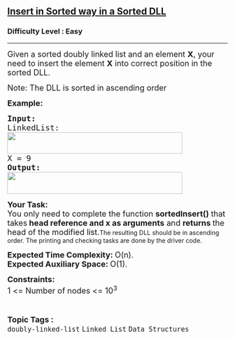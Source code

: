 <h2><a href="https://www.geeksforgeeks.org/problems/insert-in-sorted-way-in-a-sorted-dll/1?page=2&category=Linked%20List&status=unsolved&sortBy=submissions">Insert in Sorted way in a Sorted DLL</a></h2><h3>Difficulty Level : Easy</h3><hr><div class="problems_problem_content__Xm_eO"><p><span style="font-size: 18px;">Given a sorted doubly linked list and an element <strong>X</strong>, your need to insert the element <strong>X</strong> into correct position in the sorted DLL.</span></p>
<p><span style="font-size: 18px;"><span class="selectable-text copyable-text" style="caret-color: #000000;">Note: The DLL is sorted in ascending order</span></span></p>
<p><span style="font-size: 18px;"><strong>Example:</strong></span></p>
<pre><span style="font-size: 18px;"><strong>Input:
</strong>LinkedList:
<img style="height: 49px; width: 400px;" src="https://contribute.geeksforgeeks.org/wp-content/uploads/dll.png" alt="">
X = 9
<strong>Output:</strong></span>
<img style="height: 50px; width: 400px;" src="https://contribute.geeksforgeeks.org/wp-content/uploads/dll2.png" alt="">
</pre>
<p><span style="font-size: 18px;"><strong>Your Task:</strong><br>You only need to complete the&nbsp;function <strong>sortedInsert()</strong> that takes<strong> head reference and x as arguments</strong> and <strong>returns </strong>the head of the modified list.</span><span style="caret-color: #000000; font-family: -apple-system, BlinkMacSystemFont, 'Segoe UI', Roboto, Oxygen, Ubuntu, Cantarell, 'Open Sans', 'Helvetica Neue', sans-serif;">The resulting DLL should be in ascending order. The printing and checking tasks are done by the driver code.</span></p>
<p><span style="font-size: 18px;"><strong>Expected Time Complexity:&nbsp;</strong>O(n).<br><strong>Expected Auxiliary Space:&nbsp;</strong>O(1).</span></p>
<p><span style="font-size: 18px;"><strong>Constraints:</strong><br>1 &lt;= Number of nodes &lt;= 10<sup>3</sup></span></p></div><br><p><span style=font-size:18px><strong>Topic Tags : </strong><br><code>doubly-linked-list</code>&nbsp;<code>Linked List</code>&nbsp;<code>Data Structures</code>&nbsp;